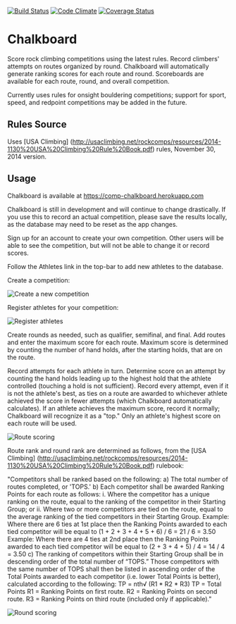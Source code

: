 [![Build Status](https://travis-ci.org/MichaelSwartz/chalkboard.svg?branch=master)](https://travis-ci.org/MichaelSwartz/chalkboard) [![Code Climate](https://codeclimate.com/github/MichaelSwartz/chalkboard.png)](https://codeclimate.com/github/MichaelSwartz/chalkboard) [![Coverage Status](https://coveralls.io/repos/MichaelSwartz/chalkboard/badge.png)](https://coveralls.io/r/MichaelSwartz/chalkboard)

# Chalkboard

Score rock climbing competitions using the latest rules. Record climbers' attempts on routes organized by round. Chalkboard will automatically generate ranking scores for each route and round. Scoreboards are available for each route, round, and overall competition.

Currently uses rules for onsight bouldering competitions; support for sport, speed, and redpoint competitions may be added in the future.

## Rules Source

Uses [USA Climbing] (http://usaclimbing.net/rockcomps/resources/2014-1130%20USA%20Climbing%20Rule%20Book.pdf) rules, November 30, 2014 version.

## Usage

Chalkboard is available at https://comp-chalkboard.herokuapp.com

Chalkboard is still in development and will continue to change drastically. If you use this to record an actual competition, please save the results locally, as the database may need to be reset as the app changes.

Sign up for an account to create your own competition. Other users will be able to see the competition, but will not be able to change it or record scores.

Follow the Athletes link in the top-bar to add new athletes to the database.

Create a competition:

![Create a new competition](http://i.imgur.com/btXW2GD.jpg)

Register athletes for your competition:

![Register athletes](http://i.imgur.com/CjFQ3A5.png)

Create rounds as needed, such as qualifier, semifinal, and final. Add routes and enter the maximum score for each route. Maximum score is determined by counting the number of hand holds, after the starting holds, that are on the route.

Record attempts for each athlete in turn. Determine score on an attempt by counting the hand holds leading up to the highest hold that the athlete controlled (touching a hold is not sufficient). Record every attempt, even if it is not the athlete's best, as ties on a route are awarded to whichever athlete achieved the score in fewer attempts (which Chalkboard automatically calculates). If an athlete achieves the maximum score, record it normally; Chalkboard will recognize it as a "top." Only an athlete's highest score on each route will be used.

![Route scoring](http://i.imgur.com/5uQPnCY.png)

Route rank and round rank are determined as follows, from the [USA Climbing] (http://usaclimbing.net/rockcomps/resources/2014-1130%20USA%20Climbing%20Rule%20Book.pdf) rulebook:

"Competitors shall be ranked based on the following:
  a) The total number of routes completed, or 'TOPS.'
  b) Each competitor shall be awarded Ranking Points for each route as follows:
    i. Where the competitor has a unique ranking on the route, equal to the ranking of the competitor in their Starting Group; or
    ii. Where two or more competitors are tied on the route, equal to the average ranking of the tied competitors in their Starting Group.
    Example: Where there are 6 ties at 1st place then the Ranking Points awarded to each tied competitor will be equal to (1 + 2 + 3 + 4 + 5 + 6) / 6 = 21 / 6 = 3.50
    Example: Where there are 4 ties at 2nd place then the Ranking Points awarded to each tied competitor will be equal to (2 + 3 + 4 + 5) / 4 = 14 / 4 = 3.50
  c) The ranking of competitors within their Starting Group shall be in descending order of the total number of “TOPS.” Those competitors with the same number of TOPS shall then be listed in ascending order of the Total Points awarded to each competitor (i.e. lower Total Points is better), calculated according to the following:
  TP = nth√ (R1 * R2 * R3)
  TP = Total Points
  R1 = Ranking Points on first route.
  R2 = Ranking Points on second route.
  R3 = Ranking Points on third route (included only if applicable)."

![Round scoring](http://i.imgur.com/mITKg7e.png)
